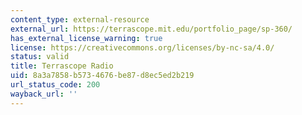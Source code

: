 ```yaml
---
content_type: external-resource
external_url: https://terrascope.mit.edu/portfolio_page/sp-360/
has_external_license_warning: true
license: https://creativecommons.org/licenses/by-nc-sa/4.0/
status: valid
title: Terrascope Radio
uid: 8a3a7858-b573-4676-be87-d8ec5ed2b219
url_status_code: 200
wayback_url: ''
---
```

